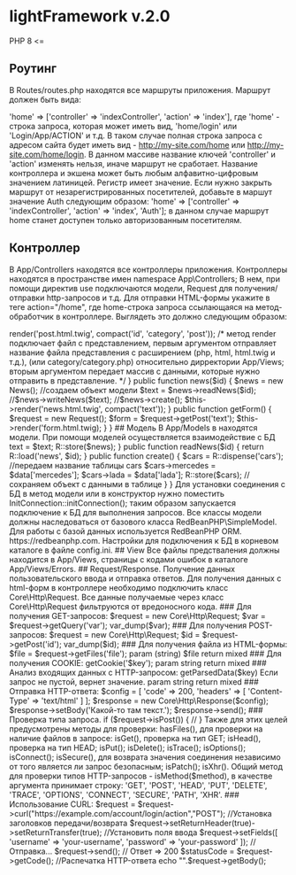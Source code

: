 # lightFramework v.2.0

PHP 8 <=

## Роутинг

В Routes/routes.php находятся все маршруты приложения. Маршрут должен быть вида:

'home' => ['controller' => 'indexController', 'action' => 'index'], где 'home' - строка запроса, которая может иметь вид,
'home/login' или 'Login/App/ACTION' и т.д. В таком случае полная строка запроса с адресом сайта будет иметь вид - http://my-site.com/home или  http://my-site.com/home/login.
В данном массиве название ключей 'controller' и 'action' изменять нельзя, иначе маршрут не сработает. Название контроллера и экшена может быть любым алфавитно-цифровым значением латиницей. Регистр имеет значение. Если нужно закрыть маршрут от незарегистрированных посетителей, добавьте в маршут значение Auth следующим образом:
'home' => ['controller' => 'indexController', 'action' => 'index', 'Auth']; в данном случае маршрут home станет доступен только авторизованным посетителям.

## Контроллер

В App/Controllers находятся все контроллеры приложения.
Контроллеры находятся в пространстве имен namespace App\Controllers;
В нем, при помощи директив use подключаются модели, Request для получения/отправки http-запросов и т.д.
Для отправки HTML-формы укажите в теге action="/home", где home-строка запроса ссылающаяся на метод-обработчик в контроллере.
Выглядеть это должно следующим образом:


<?php

//App/Controllers/controller_name.php

  namespace App\Controllers;

  use App\Models\News; //модель News
  use Core\Controller; //базовый контроллер (обязательно)
  use Core\Http\Request; //http-клиент для получения/отправки HTTP-запросов

  class indexController extends Controller

    {
      public function post($id, $category, $post)
      {
        $this->render('post.html.twig', compact('id', 'category', 'post')); /* метод render подключает файл с представлением, первым аргументом отправляет название файла представления с расширением (php, html, html.twig и т.д.), (или category/category.php) относительно дирректории App/Views; вторым аргументом передает массив с данными, которые нужно отправить в представление. */
      }

      public function news($id)
      {
        $news = new News(); //создаем объект модели
        $text = $news->readNews($id);
        //$news->writeNews($text);
        //$news->create();
        $this->render('news.html.twig', compact('text'));
      }
      public function getForm() {
        $request = new Request();
        $form = $request->getPost('text');
        $this->render('form.html.twig);
      }
    }

## Модель

В App/Models в находятся модели. При помощи моделей осуществляется взаимодействие с БД

  <?php

  namespace App\Models;

  use Core\InitConnection;
  use RedBeanPHP\R;
  use RedBeanPHP\SimpleModel;

  class News extends SimpleModel
  {
    public function __construct()
    {
        InitConnection::initConnection(); //установка соединения с БД
        if (!R::testConnection()) die('No DB connection!');
    }

    public function writeNews($text)
    {


        //запись в таблицу

        $news = R::dispense("news");
        $news->text = $text;
        R::store($news);

    }

    public function readNews($id)
    {

        return R::load('news', $id);

    }

    public function create()
    {
        $cars = R::dispense('cars'); //передаем название таблицы cars

        $cars->mercedes = $data['mercedes'];
        $cars->lada = $data['lada'];

        R::store($cars); // сохраняем объект с данными в таблице
    }
  }

Для установки соединения с БД в метод модели или в конструктор нужно поместить InitConnection::initConnection(); таким образом запускается подключение к БД для выполнения запросов.
Все классы модели должны наследоваться от базового класса RedBeanPHP\SimpleModel. Для работы с базой данных используется RedBeanPHP ORM. https://redbeanphp.com.
Настройки для подключения к БД в корневом каталоге в файле config.ini.

## View

Все файлы предстваления должны находится в App/Views, страницы с кодами ошибок в каталоге App/Views/Errors.

## Request/Response. Получение данных пользовательского ввода и отправка ответов.

Для получения данных с html-форм в контроллере необходимо подключить класс Core\Http\Request.
Все данные получаемые через класс Core\Http\Request фильтруются от вредоносного кода.

### Для получения GET-запросов:

$request = new Core\Http\Request;
$var = $request->getQuery('var');
var_dump($var);

### Для получения POST-запросов:

$request = new Core\Http\Request;
$id = $request->getPost('id');
var_dump($id);

### Для получения файла из HTML-формы:

$file = $request->getFiles('file');
param (string) $file
return mixed

### Для получения COOKIE:

getCookie('$key');
param string
return mixed

### Анализ входящих данных с HTTP-запросом:

getParsedData($key)
Если запрос не пустой, вернет значение.
param string
return mixed

### Отправка HTTP-ответа:

$config = [
	'code'    => 200,
	'headers' => [
		'Content-Type' => 'text/html'
	]
];

$response = new Core\Http\Response($config);
$response->setBody('Какой-то там текст.');
$response->send();

### Проверка типа запроса.

  if ($request->isPost()) {
    //
  }

Также для этих целей предусмотрены методы для проверки:
  hasFiles(), для проверки на наличие файлов в запросе:
  isGet(), проверка на тип GET;
  isHead(), проверка на тип HEAD;
  isPut();
  isDelete();
  isTrace();
  isOptions();
  isConnect();
  isSecure(), для возврата значения соединения независимо от того является ли запрос безопасным;
  isPatch();
  isXhr().
  Общий метод для проверки типов HTTP-запросов - isMethod($method), в качестве аргумента принимает строку: 'GET', 'POST', 'HEAD', 'PUT', 'DELETE', 'TRACE', 'OPTIONS', 'CONNECT', 'SECURE', 'PATH', 'XHR'.


### Использование CURL:

$request = $request->curl("https://example.com/account/login/action","POST");
 //Установка заголовков передачи/возврата
$request->setReturnHeader(true)->setReturnTransfer(true);
//Установить поля ввода
$request->setFields([
	'username'  => 'your-username',
	'password' => 'your-password'
]);
//Отправка...
$request->send();
// Ответ => 200
$statusCode = $request->getCode();
//Распечатка HTTP-ответа
echo "<br\>".$request->getBody();
